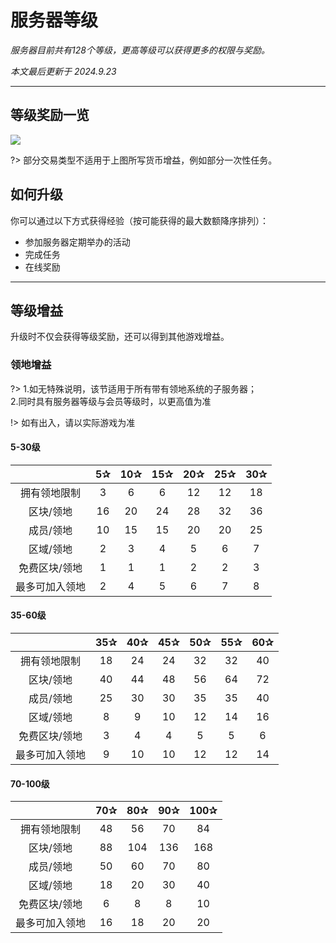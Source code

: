 # 服务器等级

*服务器目前共有128个等级，更高等级可以获得更多的权限与奖励。*

*本文最后更新于 2024.9.23*

----------

## 等级奖励一览


![](https://assets-docs.usolia.net/docs.usolia.net/images/mechanisms/levels.png)

?> 部分交易类型不适用于上图所写货币增益，例如部分一次性任务。


## 如何升级

你可以通过以下方式获得经验（按可能获得的最大数额降序排列）：

 - 参加服务器定期举办的活动
 - 完成任务
 - 在线奖励

----------

## 等级增益

升级时不仅会获得等级奖励，还可以得到其他游戏增益。

### 领地增益

?>  1.如无特殊说明，该节适用于所有带有领地系统的子服务器；<br>2.同时具有服务器等级与会员等级时，以更高值为准

!> 如有出入，请以实际游戏为准

#### 5-30级

|     |  5✰   |  10✰   |  15✰   |  20✰   |   25✰  |  30✰   |
| :-: | :-: | :-: | :-: | :-: | :-: | :-: |
|  拥有领地限制   |  3   |  6   |  6   |  12   |  12   |  18   |
|  区块/领地   |  16   |  20   |  24   |  28   |  32   | 36    |
|  成员/领地  | 10    |  15   |  15   |  20   |   20  |  25   |
|  区域/领地   |  2   |  3   |  4   | 5    |  6   |  7   |
|  免费区块/领地  |  1   |  1   |  1   |   2  |  2   |  3   |
|  最多可加入领地   |  2   |  4   |  5   |  6   |  7   |   8  |

#### 35-60级

|     |  35✰   |  40✰   |  45✰   |  50✰   |   55✰  |  60✰   |
| :-: | :-: | :-: | :-: | :-: | :-: | :-: |
|  拥有领地限制   |  18   |  24   |  24   |  32   |  32   |  40   |
|  区块/领地   |  40   |  44   |  48   |  56   |  64   |   72    |
|  成员/领地   | 25    |  30   |  30   |  35   |   35  |  40   |
|  区域/领地   |  8   |  9   |  10   | 12    |  14   |  16   |
|  免费区块/领地  |  3   |  4   |  4   |   5  |  5   |  6   |
|  最多可加入领地   |  9   |  10   |  10   |  12   |  12   |  14  |

#### 70-100级

|     |  70✰   |  80✰   |  90✰   |  100✰   |
| :-: | :-: | :-: | :-: | :-: |
|  拥有领地限制   |  48   |  56   |  70   |  84   | 
|  区块/领地   |  88   |  104   |  136   |  168   |
|  成员/领地   |  50    |  60   |  70   |  80   |
|  区域/领地   |  18   |  20   |  30   |  40    |
|  免费区块/领地  |  6   |  8   |  8   |   10  |
|  最多可加入领地   |  16  |  18   |  20   |  20   |
